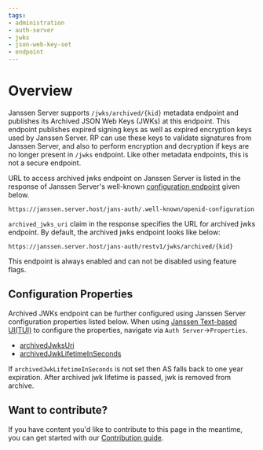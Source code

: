 ```yaml
---
tags:
- administration
- auth-server
- jwks
- json-web-key-set
- endpoint
---
```


# Overview

Janssen Server supports `/jwks/archived/{kid}` metadata endpoint and publishes its Archived JSON Web Keys (JWKs) at this endpoint. This 
endpoint publishes expired signing keys as well as expired encryption keys used by Janssen Server. RP can use these keys to validate
signatures from Janssen Server, and also to perform encryption and decryption if keys are no longer present in `/jwks` endpoint. 
Like other metadata endpoints, this is not a secure endpoint.

URL to access archived jwks endpoint on Janssen Server is listed in the response of Janssen Server's well-known
[configuration endpoint](./configuration.md) given below.

```text
https://janssen.server.host/jans-auth/.well-known/openid-configuration
```

`archived_jwks_uri` claim in the response specifies the URL for archived jwks endpoint. By default, the archived jwks endpoint looks like below:

```
https://janssen.server.host/jans-auth/restv1/jwks/archived/{kid}
```

This endpoint is always enabled and can not be disabled using feature flags.

## Configuration Properties

Archived JWKs endpoint can be further configured using Janssen Server configuration properties listed below. When using
[Janssen Text-based UI(TUI)](../../config-guide/config-tools/jans-tui/README.md) to configure the properties,
navigate via `Auth Server`->`Properties`.

- [archivedJwksUri](../../reference/json/properties/janssenauthserver-properties.md#jwksuri)
- [archivedJwkLifetimeInSeconds](../../reference/json/properties/janssenauthserver-properties.md#archivedjwklifetimeinseconds)

If `archivedJwkLifetimeInSeconds` is not set then AS falls back to one year expiration. After archived jwk lifetime is passed, jwk is removed from archive.

## Want to contribute?

If you have content you'd like to contribute to this page in the meantime, you can get started with our [Contribution guide](https://docs.jans.io/head/CONTRIBUTING/).